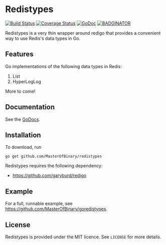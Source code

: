 Redistypes
==========

[![Build Status](https://travis-ci.org/MasterOfBinary/redistypes.svg?branch=master)](https://travis-ci.org/MasterOfBinary/redistypes)
[![Coverage Status](https://coveralls.io/repos/github/MasterOfBinary/redistypes/badge.svg?branch=master)](https://coveralls.io/github/MasterOfBinary/redistypes?branch=master)
[![GoDoc](https://godoc.org/github.com/MasterOfBinary/redistypes?status.svg)](https://godoc.org/github.com/MasterOfBinary/redistypes)
[![BADGINATOR](https://badginator.herokuapp.com/MasterOfBinary/redistypes.svg)](https://github.com/defunctzombie/badginator)

Redistypes is a very thin wrapper around redigo that provides a convenient way to use Redis's data types in Go.

Features
--------

Go implementations of the following data types in Redis:

1. List
2. HyperLogLog

More to come!

Documentation
-------------

See the [GoDocs](https://godoc.org/github.com/MasterOfBinary/redistypes).

Installation
------------

To download, run

    go get github.com/MasterOfBinary/redistypes

Redistypes requires the following dependency:

* https://github.com/garyburd/redigo

Example
-------

For a full, runnable example, see https://github.com/MasterOfBinary/goredistypes.

License
-------

Redistypes is provided under the MIT licence. See `LICENSE` for more details.
